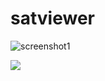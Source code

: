 # satviewer
![screenshot1](https://user-images.githubusercontent.com/5782934/78453231-01c54200-7699-11ea-972b-70d19cd318e7.png)

![](https://github.com/ivantaran/satviewer/workflows/.github/workflows/ccpp.yml/badge.svg)
